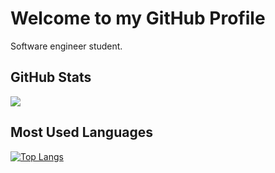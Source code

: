 # Welcome to my GitHub Profile

Software engineer student.


<h2 align="left">GitHub Stats </h2>


<div>
    <img  src="https://github-readme-stats.vercel.app/api?username=EdKillah&show_icons=true&theme=merko")>
</div>

<h2 align="left">Most Used Languages </h2>

[![Top Langs](https://github-readme-stats.vercel.app/api/top-langs/?username=EdKillah)](https://github.com/EdKillah/github-readme-stats) 
